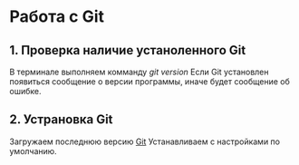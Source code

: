 # Работа с Git 
## 1. Проверка наличие устаноленного Git
В терминале выполняем комманду *git version*
Если Git установлен появиться сообщение о версии программы, иначе будет сообщение об ошибке.
## 2. Устрановка Git
Загружаем последнюю версию  [Git](https://git-scm.com/downloads)
Устанавливаем с настройками по умолчанию.
